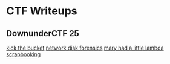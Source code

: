 # CTF Writeups
## DownunderCTF 25
[kick the bucket](./downunderCTF_25/kick_the_bucket)
[network disk forensics](./downunderCTF_25/network_disc_forensics)
[mary had a little lambda](./downunderCTF_25/mary_had_a_little_lambda)
[scrapbooking](./downunderCTF_25/scrapbooking)



